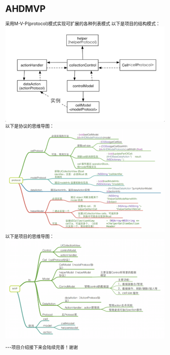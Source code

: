 # AHDMVP
采用M-V-P(protocol)模式实现可扩展的各种列表模式
以下是项目的结构模式：
![screenshot1](https://github.com/fmouer/AHDMVP/raw/master/images/MVP.png)<br>
以下是协议的思维导图：
![screenshot1](https://github.com/fmouer/AHDMVP/raw/master/images/protocol.png)<br>
以下是项目的思维导图：
![screenshot1](https://github.com/fmouer/AHDMVP/raw/master/images/MVP_mindnote.png)<br>

---项目介绍接下来会陆续完善！谢谢
